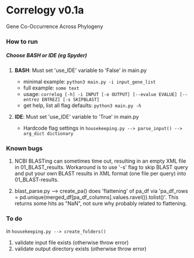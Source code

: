 # Correlogy v0.1a
Gene Co-Occurrence Across Phylogeny

### How to run
##### Choose BASH or IDE (eg Spyder)
1. **BASH**: Must set 'use_IDE' variable to 'False' in main.py
	- minimal example: 
`python3 main.py -i input_gene_list`
	- full example: 
`some text`
	- usage: 
`correlog [-h] -i INPUT [-o OUTPUT] [--evalue EVALUE] [--entrez ENTREZ] [-s SKIPBLAST]`
	- get help, list all flag defaults: 
`python3 main.py -h`

2. **IDE**: Must set 'use_IDE' variable to 'True' in main.py
	- Hardcode flag settings in `housekeeping.py --> parse_input() --> arg_dict dictionary`

### Known bugs

1. NCBI BLASTing can sometimes time out, resulting in an empty XML file in 01_BLAST_results. Workaround is to use '-s' flag to skip BLAST query and put your own BLAST results in XML format (one file per query) into 01_BLAST-results.

2. blast_parse.py --> create_pa() does 'flattening' of pa_df via 'pa_df_rows = pd.unique(merged_df[pa_df_columns].values.ravel()).tolist()'. This returns some hits as "NaN", not sure why probably related to flattening.

### To do 
in `housekeeping.py --> create_folders()`
  1) validate input file exists (otherwise throw error)
  2) validate output directory exists (otherwise throw error)
